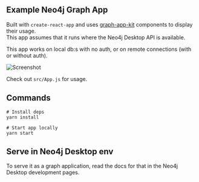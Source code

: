 ## Example Neo4j Graph App
Built with `create-react-app` and uses [graph-app-kit](https://github.com/neo4j-contrib/graph-app-kit) components to display their usage.  
This app assumes that it runs where the Neo4j Desktop API is available.

This app works on local db:s with no auth, or on remote connections (with or without auth).

![Screenshot](img/ss1.png)

Check out `src/App.js` for usage.

## Commands
 
```
# Install deps
yarn install

# Start app locally
yarn start

```

## Serve in Neo4j Desktop env
To serve it as a graph application, read the docs for that in the Neo4j Desktop development pages.
